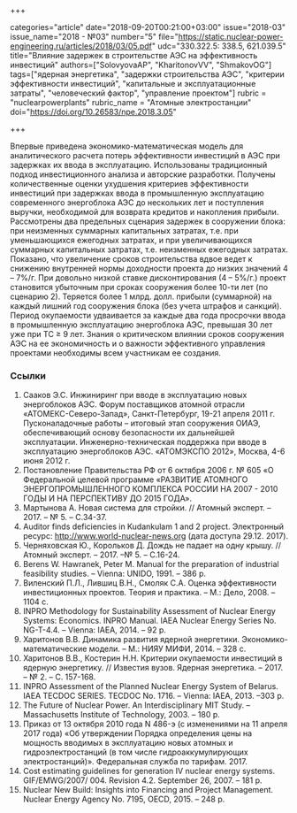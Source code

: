+++

categories="article"
date="2018-09-20T00:21:00+03:00"
issue="2018-03"
issue_name="2018 - №03"
number="5"
file="https://static.nuclear-power-engineering.ru/articles/2018/03/05.pdf"
udc="330.322.5: 338.5, 621.039.5"
title="Влияние задержек в строительстве АЭС на эффективность инвестиций"
authors=["SolovyovaAP", "KharitonovVV", "ShmakovOG"]
tags=["ядерная энергетика", "задержки строительства АЭС", "критерии эффективности инвестиций", "капитальные и эксплуатационные затраты", "человеческий фактор", "управление проектом"]
rubric = "nuclearpowerplants"
rubric_name = "Aтомные электростанции"
doi="https://doi.org/10.26583/npe.2018.3.05"

+++

Впервые приведена экономико-математическая модель для аналитического расчета потерь эффективности инвестиций в АЭС при задержках их ввода в эксплуатацию. Использованы традиционный подход инвестиционного анализа и авторские разработки. Получены количественные оценки ухудшения критериев эффективности инвестиций при задержках ввода в промышленную эксплуатацию современного энергоблока АЭС до нескольких лет и поступления выручки, необходимой для возврата кредитов и накопления прибыли. Рассмотрены два предельных сценария задержек в сооружении блока: при неизменных суммарных капитальных затратах, т.е. при уменьшающихся ежегодных затратах, и при увеличивающихся суммарных капитальных затратах, т.е. неизменных ежегодных затратах. Показано, что увеличение сроков строительства вдвое ведет к снижению внутренней нормы доходности проекта до низких значений 4 – 7%/г. При довольно низкой ставке дисконтирования (4 – 5%/г.) проект становится убыточным при сроках сооружения более 10-ти лет (по сценарию 2). Теряется более 1 млрд. долл. прибыли (суммарной) на каждый лишний год сооружения блока (без учета штрафов и санкций). Период окупаемости удваивается за каждые два года просрочки ввода в промышленную эксплуатацию энергоблока АЭС, превышая 30 лет уже при ТС ≥ 9 лет. Знания о критическом влиянии сроков сооружения АЭС на ее экономичность и о важности эффективного управления проектами необходимы всем участникам ее создания.

### Ссылки

1. Сааков Э.С. Инжиниринг при вводе в эксплуатацию новых энергоблоков АЭС. Форум поставщиков атомной отрасли «АТОМЕКС-Северо-Запад», Санкт-Петербург, 19-21 апреля 2011 г. Пусконаладочные работы – итоговый этап сооружения ОИАЭ, обеспечивающий основу безопасности их дальнейшей эксплуатации. Инженерно-техническая поддержка при вводе в эксплуатацию энергоблоков АЭС. «АТОМЭКСПО 2012», Москва, 4-6 июня 2012 г.
2. Постановление Правительства РФ от 6 октября 2006 г. № 605 «О Федеральной целевой программе «РАЗВИТИЕ АТОМНОГО ЭНЕРГОПРОМЫШЛЕННОГО КОМПЛЕКСА РОССИИ НА 2007 - 2010 ГОДЫ И НА ПЕРСПЕКТИВУ ДО 2015 ГОДА».
3. Мартынова А. Новая система для стройки. // Атомный эксперт. – 2017. – № 5. – С.34-37.
4. Auditor finds deficiencies in Kudankulam 1 and 2 project. Электронный ресурс: http://www.world-nuclear-news.org (дата доступа 29.12. 2017).
5. Черняховская Ю., Корольков Д. Дождь не падает на одну крышу. // Атомный эксперт. – 2017. –№ 5. – С.16-24.
6. Berens W. Hawranek, Peter M. Manual for the preparation of industrial feasibility studies. – Vienna: UNIDO, 1991. – 386 р.
7. Виленский П.Л., Лившиц В.Н., Смоляк С.А. Оценка эффективности инвестиционных проектов. Теория и практика. – М.: Дело, 2008. –1104 с.
8. INPRO Methodology for Sustainability Assessment of Nuclear Energy Systems: Economics. INPRO Manual. IAEA Nuclear Energy Series No. NG-T-4.4. – Vienna: IAEA, 2014. – 92 p.
9. Харитонов В.В. Динамика развития ядерной энергетики. Экономико-математические модели. – М.: НИЯУ МИФИ, 2014. – 328 с.
10. Харитонов В.В., Костерин Н.Н. Критерии окупаемости инвестиций в ядерную энергетику. // Известия вузов. Ядерная энергетика. – 2017. – № 2. – С. 157-168.
11. INPRO Assessment of the Planned Nuclear Energy System of Belarus. IAEA TECDOC SERIES. TECDOC No. 1716. – Vienna: IAEA, 2013. –303 р.
12. The Future of Nuclear Power. An Interdisciplinary MIT Study. – Massachusetts Institute of Technology, 2003. – 180 p.
13. Приказ от 13 октября 2010 года N 486-э (с изменениями на 11 апреля 2017 года) «Об утверждении Порядка определения цены на мощность вводимых в эксплуатацию новых атомных и гидроэлектростанций (в том числе гидроаккумулирующих электростанций)». Федеральная служба по тарифам. 2017.
14. Cost estimating guidelines for generation IV nuclear energy systems. GIF/EMWG/2007/ 004. Revision 4.2. September 26, 2007. – 181 p.
15. Nuclear New Build: Insights into Financing and Project Management. Nuclear Energy Agency No. 7195, OECD, 2015. – 248 p.